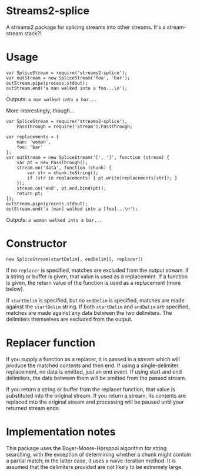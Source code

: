 # Streams2-splice

A streams2 package for splicing streams into other streams. It's a stream-stream stack?!

# Usage

    var SpliceStream = require('streams2-splice');
    var outStream = new SpliceStream('foo', 'bar');
    outStream.pipe(process.stdout);
    outStream.end('a man walked into a foo...\n');

Outputs: `a man walked into a bar...`

More interestingly, though...

    var SpliceStream = require('streams2-splice'),
        PassThrough = require('stream').PassThrough;

    var replacements = {
        man: 'woman',
        foo: 'bar'
    };
    var outStream = new SpliceStream('[', ']', function (stream) {
        var pt = new PassThrough();
        stream.on('data', function (chunk) {
            var str = chunk.toString();
            if (str in replacements) { pt.write(replacements[str]); }
        });
        stream.on('end', pt.end.bind(pt));
        return pt;
    });
    outStream.pipe(process.stdout);
    outStream.end('a [man] walked into a [foo]...\n');

Outputs: `a woman walked into a bar...`

# Constructor

`new SpliceStream(startDelim[, endDelim][, replacer])`

If no `replacer` is specified, matches are excluded from the output stream. If a string or buffer is given, that value is used as a replacement. If a function is given, the return value of the function is used as a replacement (more below).

If `startDelim` is specified, but no `endDelim` is specified, matches are made against the `startDelim` string. If both `startDelim` and `endDelim` are specified, matches are made against any data between the two delimiters. The delimiters themselves are excluded from the output.

# Replacer function

If you supply a function as a replacer, it is passed in a stream which will produce the matched contents and then end. If using a single-delimiter replacement, no data is emitted, just an end event. If using start and end delimiters, the data between them will be emitted from the passed stream.

If you return a string or buffer from the replacer function, that value is substituted into the original stream. If you return a stream, its contents are replaced into the original stream and processing will be paused until your returned stream ends. 

# Implementation notes

This package uses the Boyer-Moore-Horspool algorithm for string searching, with the exception of determining whether a chunk might contain a partial match; in the latter case, it uses a naive iteration method. It is assumed that the delimiters provided are not likely to be extremely large.
